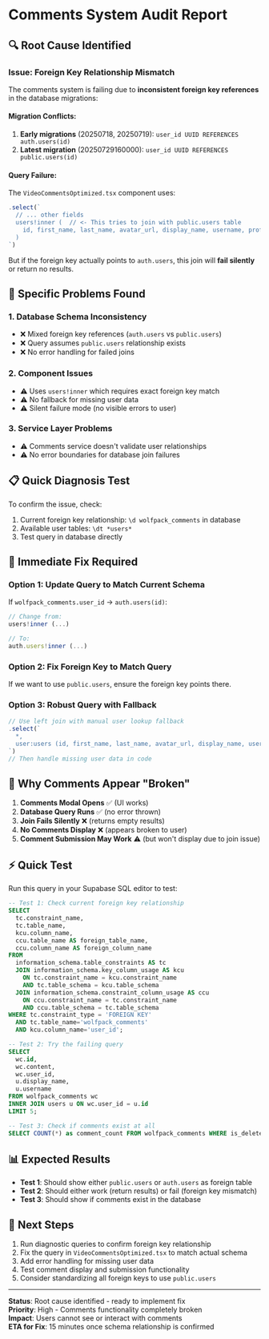 # Comments System Audit Report

## 🔍 **Root Cause Identified**

### **Issue**: Foreign Key Relationship Mismatch
The comments system is failing due to **inconsistent foreign key references** in the database migrations:

#### **Migration Conflicts:**
1. **Early migrations** (20250718, 20250719): `user_id UUID REFERENCES auth.users(id)`
2. **Latest migration** (20250729160000): `user_id UUID REFERENCES public.users(id)`

#### **Query Failure:**
The `VideoCommentsOptimized.tsx` component uses:
```typescript
.select(`
  // ... other fields
  users!inner (  // <- This tries to join with public.users table
    id, first_name, last_name, avatar_url, display_name, username, profile_image_url
  )
`)
```

But if the foreign key actually points to `auth.users`, this join will **fail silently** or return no results.

## 🎯 **Specific Problems Found**

### 1. **Database Schema Inconsistency** 
- ❌ Mixed foreign key references (`auth.users` vs `public.users`)
- ❌ Query assumes `public.users` relationship exists
- ❌ No error handling for failed joins

### 2. **Component Issues**
- ⚠️ Uses `users!inner` which requires exact foreign key match
- ⚠️ No fallback for missing user data
- ⚠️ Silent failure mode (no visible errors to user)

### 3. **Service Layer Problems**
- ⚠️ Comments service doesn't validate user relationships
- ⚠️ No error boundaries for database join failures

## 📋 **Quick Diagnosis Test**

To confirm the issue, check:
1. Current foreign key relationship: `\d wolfpack_comments` in database
2. Available user tables: `\dt *users*`
3. Test query in database directly

## 🔧 **Immediate Fix Required**

### **Option 1: Update Query to Match Current Schema**
If `wolfpack_comments.user_id` → `auth.users(id)`:
```typescript
// Change from:
users!inner (...)

// To:
auth.users!inner (...)
```

### **Option 2: Fix Foreign Key to Match Query**
If we want to use `public.users`, ensure the foreign key points there.

### **Option 3: Robust Query with Fallback**
```typescript
// Use left join with manual user lookup fallback
.select(`
  *,
  user:users (id, first_name, last_name, avatar_url, display_name, username, profile_image_url)
`)
// Then handle missing user data in code
```

## 🚨 **Why Comments Appear "Broken"**

1. **Comments Modal Opens** ✅ (UI works)
2. **Database Query Runs** ✅ (no error thrown)
3. **Join Fails Silently** ❌ (returns empty results)
4. **No Comments Display** ❌ (appears broken to user)
5. **Comment Submission May Work** ⚠️ (but won't display due to join issue)

## ⚡ **Quick Test**

Run this query in your Supabase SQL editor to test:

```sql
-- Test 1: Check current foreign key relationship
SELECT 
  tc.constraint_name, 
  tc.table_name, 
  kcu.column_name, 
  ccu.table_name AS foreign_table_name,
  ccu.column_name AS foreign_column_name 
FROM 
  information_schema.table_constraints AS tc 
  JOIN information_schema.key_column_usage AS kcu
    ON tc.constraint_name = kcu.constraint_name
    AND tc.table_schema = kcu.table_schema
  JOIN information_schema.constraint_column_usage AS ccu
    ON ccu.constraint_name = tc.constraint_name
    AND ccu.table_schema = tc.table_schema
WHERE tc.constraint_type = 'FOREIGN KEY' 
  AND tc.table_name='wolfpack_comments'
  AND kcu.column_name='user_id';

-- Test 2: Try the failing query
SELECT 
  wc.id,
  wc.content,
  wc.user_id,
  u.display_name,
  u.username
FROM wolfpack_comments wc
INNER JOIN users u ON wc.user_id = u.id
LIMIT 5;

-- Test 3: Check if comments exist at all
SELECT COUNT(*) as comment_count FROM wolfpack_comments WHERE is_deleted = false;
```

## 📊 **Expected Results**

- **Test 1**: Should show either `public.users` or `auth.users` as foreign table
- **Test 2**: Should either work (return results) or fail (foreign key mismatch)  
- **Test 3**: Should show if comments exist in the database

## 🎯 **Next Steps**

1. Run diagnostic queries to confirm foreign key relationship
2. Fix the query in `VideoCommentsOptimized.tsx` to match actual schema
3. Add error handling for missing user data
4. Test comment display and submission functionality
5. Consider standardizing all foreign keys to use `public.users`

---

**Status**: Root cause identified - ready to implement fix  
**Priority**: High - Comments functionality completely broken  
**Impact**: Users cannot see or interact with comments  
**ETA for Fix**: 15 minutes once schema relationship is confirmed